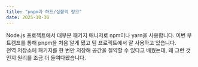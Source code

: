```yaml
---
title: "pnpm과 하드/심볼릭 링크"
date: 2025-10-30
---
```

Node.js 프로젝트에서 대부분 패키지 매니저로 npm이나 yarn을 사용합니다. 이번 부트캠프를 통해 pnpm을 처음 알게 됐고 팀 프로젝트에서 잘 사용하고 있습니다.<br>
전역 저장소에 패키지를 한 번만 저장해 공간을 절약할 수 있다고 배웠는데, 왜 그런 것인지 원리를 조금 더 들여다봤습니다.
<br><br>
